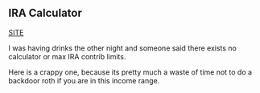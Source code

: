 ## IRA Calculator 

[SITE](https://dtmirizzi.github.io/ira-cal/)

I was having drinks the other night and someone said there exists no calculator or max IRA contrib limits. 

Here is a crappy one, because its pretty much a waste of time not to do a backdoor roth if you are in this income range. 